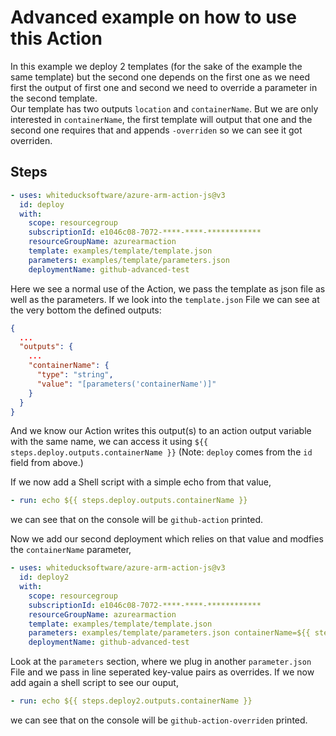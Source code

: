 # Advanced example on how to use this Action
In this example we deploy 2 templates (for the sake of the example the same template) but the second one depends on the first one as we need first the output of first one and second we need to override a parameter in the second template.   
Our template has two outputs `location` and `containerName`. But we are only interested in `containerName`, the first template will output that one and the second one requires that and appends `-overriden` so we can see it got overriden.

## Steps
```yaml
- uses: whiteducksoftware/azure-arm-action-js@v3
  id: deploy
  with:
    scope: resourcegroup
    subscriptionId: e1046c08-7072-****-****-************
    resourceGroupName: azurearmaction
    template: examples/template/template.json
    parameters: examples/template/parameters.json
    deploymentName: github-advanced-test
```
Here we see a normal use of the Action, we pass the template as json file as well as the parameters. If we look into the `template.json` File we can see at the very bottom the defined outputs:
```json
{
  ...
  "outputs": {
    ...
    "containerName": {
      "type": "string",
      "value": "[parameters('containerName')]"
    }
  }
}
```
And we know our Action writes this output(s) to an action output variable with the same name, we can access it using `${{ steps.deploy.outputs.containerName }}` (Note: `deploy` comes from the `id` field from above.)   

If we now add a Shell script with a simple echo from that value,
```yaml
- run: echo ${{ steps.deploy.outputs.containerName }}
```
we can see that on the console will be `github-action` printed.

Now we add our second deployment which relies on that value and modfies the `containerName` parameter,
```yaml
- uses: whiteducksoftware/azure-arm-action-js@v3
  id: deploy2
  with:
    scope: resourcegroup
    subscriptionId: e1046c08-7072-****-****-************
    resourceGroupName: azurearmaction
    template: examples/template/template.json
    parameters: examples/template/parameters.json containerName=${{ steps.deploy.outputs.containerName }}-overriden
    deploymentName: github-advanced-test  
```
Look at the `parameters` section, where we plug in another `parameter.json` File and we pass in line seperated key-value pairs as overrides. If we now add again a shell script to see our ouput,
```yaml
- run: echo ${{ steps.deploy2.outputs.containerName }}
```
we can see that on the console will be `github-action-overriden` printed.